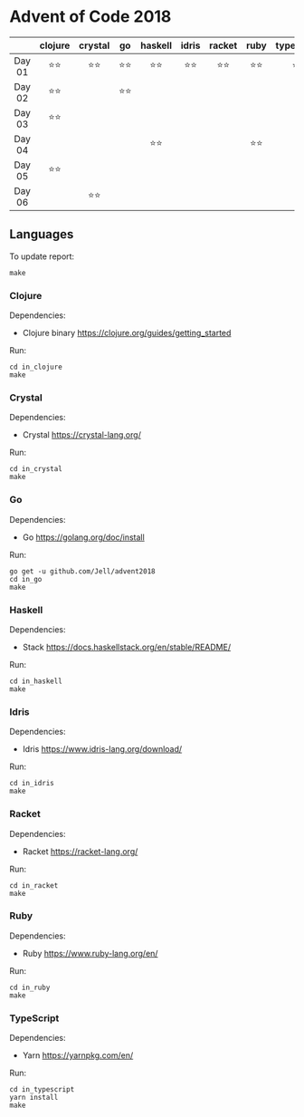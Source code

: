 # Advent of Code 2018

|          |clojure   |crystal   |go        |haskell   |idris     |racket    |ruby      |typescript|
|:---:     |:---:     |:---:     |:---:     |:---:     |:---:     |:---:     |:---:     |:---:     |
|Day 01    |⭐⭐        |⭐⭐        |⭐⭐        |⭐⭐        |⭐⭐        |⭐⭐        |⭐⭐        |⭐⭐        |
|Day 02    |⭐⭐        |          |⭐⭐        |          |          |          |          |          |
|Day 03    |⭐⭐        |          |          |          |          |          |          |          |
|Day 04    |          |          |          |⭐⭐        |          |          |⭐⭐        |          |
|Day 05    |⭐⭐        |          |          |          |          |          |          |          |
|Day 06    |          |⭐⭐        |          |          |          |          |          |          |

## Languages

To update report:

```
make
```

### Clojure

Dependencies:

 * Clojure binary https://clojure.org/guides/getting_started

Run:

```
cd in_clojure
make
```

### Crystal

Dependencies:

 * Crystal https://crystal-lang.org/

Run:

```
cd in_crystal
make
```

### Go

Dependencies:

 * Go https://golang.org/doc/install

Run:

```
go get -u github.com/Jell/advent2018
cd in_go
make
```

### Haskell

Dependencies:

 * Stack https://docs.haskellstack.org/en/stable/README/

Run:

```
cd in_haskell
make
```

### Idris

Dependencies:

 * Idris https://www.idris-lang.org/download/

Run:

```
cd in_idris
make
```

### Racket

Dependencies:

 * Racket https://racket-lang.org/

Run:

```
cd in_racket
make
```

### Ruby

Dependencies:

 * Ruby https://www.ruby-lang.org/en/

Run:

```
cd in_ruby
make
```

### TypeScript

Dependencies:

 * Yarn https://yarnpkg.com/en/

Run:

```
cd in_typescript
yarn install
make
```
